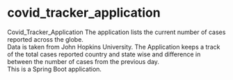 # covid_tracker_application
Covid_Tracker_Application   The application lists the current number of cases reported across the globe.  
Data is taken from John Hopkins University.  The Application keeps a track of the total cases reported country and state wise  and difference in between the number of cases from the previous day.   
This is a Spring Boot application.
